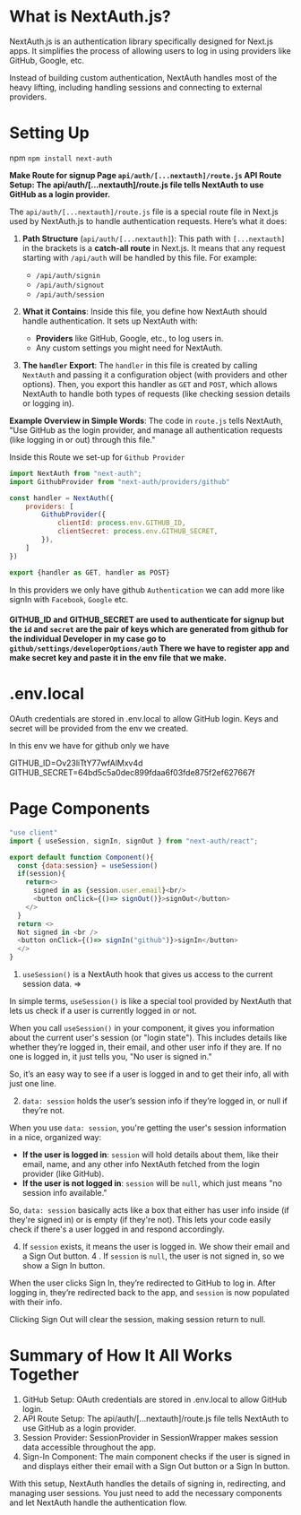 # What is NextAuth.js?

NextAuth.js is an authentication library specifically designed for Next.js apps. It simplifies the process of allowing users to log in using providers like GitHub, Google, etc.

Instead of building custom authentication, NextAuth handles most of the heavy lifting, including handling sessions and connecting to external providers.

# Setting Up

npm
`npm install next-auth`

**Make Route for signup Page `api/auth/[...nextauth]/route.js` API Route Setup: The api/auth/[...nextauth]/route.js file tells NextAuth to use GitHub as a login provider.**

The `api/auth/[...nextauth]/route.js` file is a special route file in Next.js used by NextAuth.js to handle authentication requests. Here’s what it does:

1. **Path Structure** (`api/auth/[...nextauth]`): This path with `[...nextauth]` in the brackets is a **catch-all route** in Next.js. It means that any request starting with `/api/auth` will be handled by this file. For example:
   - `/api/auth/signin`
   - `/api/auth/signout`
   - `/api/auth/session`

2. **What it Contains**: Inside this file, you define how NextAuth should handle authentication. It sets up NextAuth with:
   - **Providers** like GitHub, Google, etc., to log users in.
   - Any custom settings you might need for NextAuth.

3. **The `handler` Export**: The `handler` in this file is created by calling `NextAuth` and passing it a configuration object (with providers and other options). Then, you export this handler as `GET` and `POST`, which allows NextAuth to handle both types of requests (like checking session details or logging in).

**Example Overview in Simple Words**:
The code in `route.js` tells NextAuth, "Use GitHub as the login provider, and manage all authentication requests (like logging in or out) through this file."

Inside this Route we set-up for `Github Provider`
```js
import NextAuth from "next-auth";
import GithubProvider from "next-auth/providers/github"

const handler = NextAuth({
    providers: [
        GithubProvider({
            clientId: process.env.GITHUB_ID,
            clientSecret: process.env.GITHUB_SECRET,
        }),
    ]
})

export {handler as GET, handler as POST}
```
In this providers we only have github `Authentication` we can add more like signIn with `Facebook`, `Google` etc.

#### GITHUB_ID and GITHUB_SECRET are used to authenticate for signup but the `id` and `secret` are the pair of keys which are generated from github for the individual Developer in my case go to `github/settings/developerOptions/auth` There we have to register app and make secret key and paste it in the env file that we make.

# .env.local

OAuth credentials are stored in .env.local to allow GitHub login. Keys and secret will be provided from the env we created.

In this env we have for github only we have

GITHUB_ID=Ov23liTtY77wfAlMxv4d
GITHUB_SECRET=64bd5c5a0dec899fdaa6f03fde875f2ef627667f

# Page Components
```js
"use client"
import { useSession, signIn, signOut } from "next-auth/react";

export default function Component(){
  const {data:session} = useSession()
  if(session){
    return<>
      signed in as {session.user.email}<br/>  
      <button onClick={()=> signOut()}>signOut</button>   
    </>
  }
  return <>
  Not signed in <br />
  <button onClick={()=> signIn("github")}>signIn</button>  
  </>
}
```

1. `useSession()` is a NextAuth hook that gives us access to the current session data. =>

In simple terms, `useSession()` is like a special tool provided by NextAuth that lets us check if a user is currently logged in or not. 

When you call `useSession()` in your component, it gives you information about the current user's session (or "login state"). This includes details like whether they’re logged in, their email, and other user info if they are. If no one is logged in, it just tells you, "No user is signed in."

So, it’s an easy way to see if a user is logged in and to get their info, all with just one line.

2. `data: session` holds the user’s session info if they’re logged in, or null if they’re not.


When you use `data: session`, you're getting the user's session information in a nice, organized way:

- **If the user is logged in**: `session` will hold details about them, like their email, name, and any other info NextAuth fetched from the login provider (like GitHub).
- **If the user is not logged in**: `session` will be `null`, which just means "no session info available."

So, `data: session` basically acts like a box that either has user info inside (if they're signed in) or is empty (if they're not). This lets your code easily check if there's a user logged in and respond accordingly.

4. If `session` exists, it means the user is logged in. We show their email and a Sign Out button.
4 . If `session` is `null`, the user is not signed in, so we show a Sign In button.

When the user clicks Sign In, they’re redirected to GitHub to log in. After logging in, they’re redirected back to the app, and `session` is now populated with their info.

Clicking Sign Out will clear the session, making session return to null.

# Summary of How It All Works Together
1. GitHub Setup: OAuth credentials are stored in .env.local to allow GitHub login.
2. API Route Setup: The api/auth/[...nextauth]/route.js file tells NextAuth to use GitHub as a login provider.
3. Session Provider: SessionProvider in SessionWrapper makes session data accessible throughout the app.
4. Sign-In Component: The main component checks if the user is signed in and displays either their email with a Sign Out button or a Sign In button.

With this setup, NextAuth handles the details of signing in, redirecting, and managing user sessions. You just need to add the necessary components and let NextAuth handle the authentication flow.
